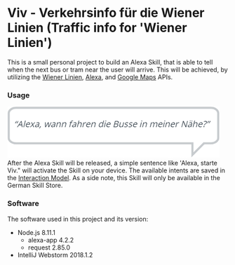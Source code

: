 # Viv - Verkehrsinfo für die Wiener Linien (Traffic info for 'Wiener Linien')

This is a small personal project to build an Alexa Skill, that is able to tell when the next bus or tram near the user will arrive. This will be achieved, by utilizing the [Wiener Linien][WLAPI], [Alexa][AlexaAPI], and [Google Maps][MapsAPI] APIs.

### Usage
![AlexaBubble][AlexaBubble]
After the Alexa Skill will be released, a simple sentence like 'Alexa, starte Viv." will activate the Skill on your device. The available intents are saved in the [Interaction Model][InteractionModel]. As a side note, this Skill will only be available in the German Skill Store.

### Software
The software used in this project and its version:
- Node.js 8.11.1
    - alexa-app 4.2.2
    - request 2.85.0
- IntelliJ Webstorm 2018.1.2

[WLAPI]: https://www.wienerlinien.at/eportal3/ep/channelView.do/pageTypeId/66528/channelId/-48664
[AlexaAPI]: https://developer.amazon.com/de/docs/alexa-voice-service/api-overview.html
[MapsAPI]: https://developers.google.com/maps/?hl=de
[InteractionModel]: https://github.com/Peter0014/Viv/blob/master/interactionModel.json
[AlexaBubble]: https://github.com/Peter0014/Viv/blob/master/AlexaBubble.png?raw=true